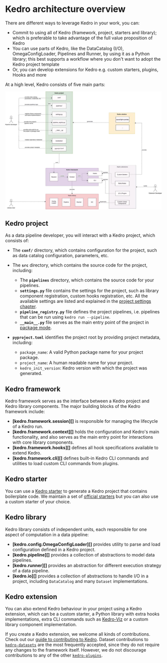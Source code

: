 # Kedro architecture overview

There are different ways to leverage Kedro in your work, you can:

 - Commit to using all of Kedro (framework, project, starters and library); which is preferable to take advantage of the full value proposition of Kedro
 - You can use parts of Kedro, like the DataCatalog (I/O), OmegaConfigLoader, Pipelines and Runner, by using it as a Python library; this best supports a workflow where you don't want to adopt the Kedro project template
 - Or, you can develop extensions for Kedro e.g. custom starters, plugins, Hooks and more

At a high level, Kedro consists of five main parts:

![Kedro architecture diagram](../meta/images/kedro_architecture.jpg)


## Kedro project

As a data pipeline developer, you will interact with a Kedro project, which consists of:

* The **`conf/`** directory, which contains configuration for the project, such as data catalog configuration, parameters, etc.

* The **`src`** directory, which contains the source code for the project, including:
    * The **`pipelines`**  directory, which contains the source code for your pipelines.
    * **`settings.py`** file contains the settings for the project, such as library component registration, custom hooks registration, etc. All the available settings are listed and explained in the [project settings chapter](../tutorials/settings.md).
    * **`pipeline_registry.py`** file defines the project pipelines, i.e. pipelines that can be run using `kedro run --pipeline`.
    * **`__main__.py`** file serves as the main entry point of the project in [package mode](../deploy/package_a_project.md#package-a-kedro-project).

* **`pyproject.toml`** identifies the project root by providing project metadata, including:
    * `package_name`: A valid Python package name for your project package.
    * `project_name`: A human readable name for your project.
    * `kedro_init_version`: Kedro version with which the project was generated.

## Kedro framework

Kedro framework serves as the interface between a Kedro project and Kedro library components. The major building blocks of the Kedro framework include:

* **[kedro.framework.session][]** is responsible for managing the lifecycle of a Kedro run.
* **[kedro.framework.context][]** holds the configuration and Kedro's main functionality, and also serves as the main entry point for interactions with core library components.
* **[kedro.framework.hooks][]** defines all hook specifications available to extend Kedro.
* **[kedro.framework.cli][]** defines built-in Kedro CLI commands and utilities to load custom CLI commands from plugins.

## Kedro starter

You can use a [Kedro starter](../tutorials/settings.md) to generate a Kedro project that contains boilerplate code. We maintain a set of [official starters](https://github.com/kedro-org/kedro-starters/) but you can also use a custom starter of your choice.

## Kedro library

Kedro library consists of independent units, each responsible for one aspect of computation in a data pipeline:

* **[kedro.config.OmegaConfigLoader][]** provides utility to parse and load configuration defined in a Kedro project.
* **[kedro.pipeline][]** provides a collection of abstractions to model data pipelines.
* **[kedro.runner][]** provides an abstraction for different execution strategy of a data pipeline.
* **[kedro.io][]** provides a collection of abstractions to handle I/O in a project, including `DataCatalog` and many `Dataset` implementations.

## Kedro extension

You can also extend Kedro behaviour in your project using a Kedro extension, which can be a custom starter, a Python library with extra hooks implementations, extra CLI commands such as [Kedro-Viz](https://github.com/kedro-org/kedro-viz) or a custom library component implementation.

If you create a Kedro extension, we welcome all kinds of contributions. Check out our [guide to contributing to Kedro](https://github.com/kedro-org/kedro/wiki/Contribute-to-Kedro). Dataset contributions to [`kedro-datasets`](https://github.com/kedro-org/kedro-plugins/tree/main/kedro-datasets) are the most frequently accepted, since they do not require any changes to the framework itself. However, we do not discourage contributions to any of the other [`kedro-plugins`](https://github.com/kedro-plugins).
